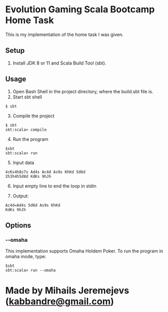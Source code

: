 # Evolution Gaming Scala Bootcamp Home Task

This is my implementation of the home task I was given.

## Setup

1. Install JDK 8 or 11 and Scala Build Tool (sbt).

## Usage

1. Open Bash Shell in the project directory, where the build.sbt file is.
2. Start sbt shell

```
$ sbt
```

3. Compile the project
```
$ sbt
sbt:scala> compile
```
4. Run the program
```
$sbt
sbt:scala> run
```

5. Input data

```
4cKs4h8s7s Ad4s Ac4d As9s KhKd 5d6d
2h3h4h5d8d KdKs 9hJh
```

6. Input empty line to end the loop in stdin

7. Output:

```
Ac4d=Ad4s 5d6d As9s KhKd
KdKs 9hJh
```

## Options

### --omaha

This implementation supports Omaha Holdem Poker. To run the program in omaha mode, type:

```
$sbt
sbt:scala> run --omaha
```

# Made by Mihails Jeremejevs (kabbandre@gmail.com)

